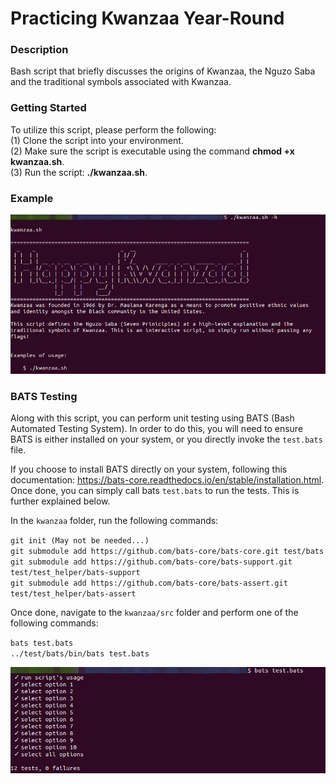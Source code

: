 # Practicing Kwanzaa Year-Round

### Description
Bash script that briefly discusses the origins of Kwanzaa, the Nguzo Saba and the traditional symbols associated with Kwanzaa.


### Getting Started
To utilize this script, please perform the following:\
(1) Clone the script into your environment.\
(2) Make sure the script is executable using the command **chmod +x kwanzaa.sh**.\
(3) Run the script: **./kwanzaa.sh**.

### Example
![Kwanzaa Usage](https://github.com/markusewalker/Misc-Bash-Scripts/blob/master/kwanzaa/kwanzaa.jpg)

### BATS Testing
Along with this script, you can perform unit testing using BATS (Bash Automated Testing System). In order to do this, you will need to ensure BATS is either installed on your system, or you directly invoke the `test.bats` file.

If you choose to install BATS directly on your system, following this documentation: https://bats-core.readthedocs.io/en/stable/installation.html. Once done, you can simply call bats `test.bats` to run the tests. This is further explained below.

In the `kwanzaa` folder, run the following commands:

`git init (May not be needed...)` \
`git submodule add https://github.com/bats-core/bats-core.git test/bats` \
`git submodule add https://github.com/bats-core/bats-support.git test/test_helper/bats-support` \
`git submodule add https://github.com/bats-core/bats-assert.git test/test_helper/bats-assert`

Once done, navigate to the `kwanzaa/src` folder and perform one of the following commands:

`bats test.bats` \
`../test/bats/bin/bats test.bats`

![BATS Testing](https://github.com/markusewalker/Misc-Bash-Scripts/blob/master/kwanzaa/bats.jpg)
